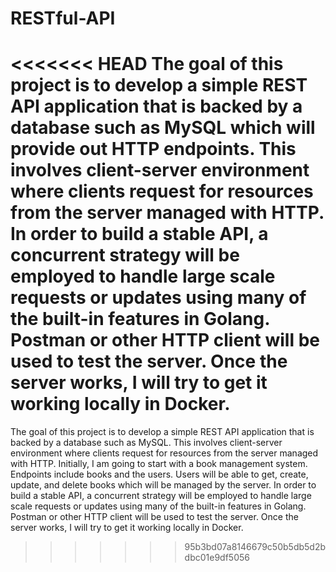 # RESTful-API
<<<<<<< HEAD
The goal of this project is to develop a simple REST API application that is backed by a database such as MySQL which will provide out HTTP endpoints. This involves client-server environment where clients request for resources from the server managed with HTTP. In order to build a stable API, a concurrent strategy will be employed to handle large scale requests or updates using many of the built-in features in Golang. Postman or other HTTP client will be used to test the server. Once the server works, I will try to get it working locally in Docker.
=======
The goal of this project is to develop a simple REST API application that is backed by a database such as MySQL. This involves client-server environment where clients request for resources from the server managed with HTTP. Initially, I am going to start with a book management system. Endpoints include books and the users. Users will be able to get, create, update, and delete books which will be managed by the server. In order to build a stable API, a concurrent strategy will be employed to handle large scale requests or updates using many of the built-in features in Golang. Postman or other HTTP client will be used to test the server. Once the server works, I will try to get it working locally in Docker.
>>>>>>> 95b3bd07a8146679c50b5db5d2bdbc01e9df5056
